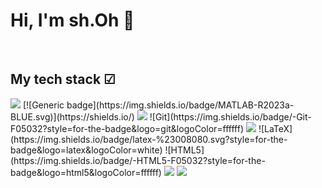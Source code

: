 <h1> Hi, I'm sh.Oh 👋 </h1>

<br />
<h2> My tech stack  ☑ </h2>

<img src="https://img.shields.io/badge/Python-3776AB?style=for-the-badge&logo=Python&logoColor=white">
[![Generic badge](https://img.shields.io/badge/MATLAB-R2023a-BLUE.svg)](https://shields.io/)
<img src="https://img.shields.io/badge/R-276DC3?style=for-the-badge&logo=R&logoColor=white">
![Git](https://img.shields.io/badge/-Git-F05032?style=for-the-badge&logo=git&logoColor=ffffff)
<img src="https://img.shields.io/badge/Julia-9558B2?style=for-the-badge&logo=Julia&logoColor=white">
![LaTeX](https://img.shields.io/badge/latex-%23008080.svg?style=for-the-badge&logo=latex&logoColor=white)
![HTML5](https://img.shields.io/badge/-HTML5-F05032?style=for-the-badge&logo=html5&logoColor=ffffff)
<img src="https://img.shields.io/badge/tensorflow-FF6F00?style=for-the-badge&logo=tensorflow&logoColor=white">
<img src="https://img.shields.io/badge/Pytorch-EE4C2C?style=for-the-badge&logo=Pytorch&logoColor=white">

<br/>
